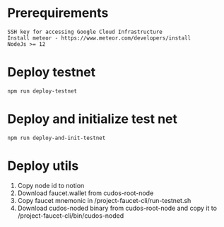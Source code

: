 # Prerequirements
    SSH key for accessing Google Cloud Infrastructure
    Install meteor - https://www.meteor.com/developers/install
    NodeJs >= 12

# Deploy testnet
    npm run deploy-testnet

# Deploy and initialize test net
    npm run deploy-and-init-testnet

# Deploy utils
1. Copy node id to notion
2. Download faucet.wallet from cudos-root-node
3. Copy faucet mnemonic in /project-faucet-cli/run-testnet.sh
4. Download cudos-noded binary from cudos-root-node and copy it to /project-faucet-cli/bin/cudos-noded


